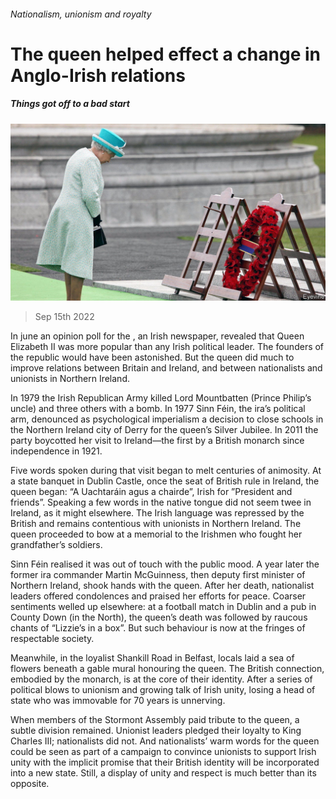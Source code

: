 ###### Nationalism, unionism and royalty

# The queen helped effect a change in Anglo-Irish relations 

##### Things got off to a bad start 

![image](images/20220917_BRP502.jpg) 

> Sep 15th 2022 

In june an opinion poll for the , an Irish newspaper, revealed that Queen Elizabeth II was more popular than any Irish political leader. The founders of the republic would have been astonished. But the queen did much to improve relations between Britain and Ireland, and between nationalists and unionists in Northern Ireland. 

In 1979 the Irish Republican Army killed Lord Mountbatten (Prince Philip’s uncle) and three others with a bomb. In 1977 Sinn Féin, the ira’s political arm, denounced as psychological imperialism a decision to close schools in the Northern Ireland city of Derry for the queen’s Silver Jubilee. In 2011 the party boycotted her visit to Ireland—the first by a British monarch since independence in 1921. 

Five words spoken during that visit began to melt centuries of animosity. At a state banquet in Dublin Castle, once the seat of British rule in Ireland, the queen began: “A Uachtaráin agus a chairde”, Irish for ”President and friends”. Speaking a few words in the native tongue did not seem twee in Ireland, as it might elsewhere. The Irish language was repressed by the British and remains contentious with unionists in Northern Ireland. The queen proceeded to bow at a memorial to the Irishmen who fought her grandfather’s soldiers. 

Sinn Féin realised it was out of touch with the public mood. A year later the former ira commander Martin McGuinness, then deputy first minister of Northern Ireland, shook hands with the queen. After her death, nationalist leaders offered condolences and praised her efforts for peace. Coarser sentiments welled up elsewhere: at a football match in Dublin and a pub in County Down (in the North), the queen’s death was followed by raucous chants of “Lizzie’s in a box”. But such behaviour is now at the fringes of respectable society. 

Meanwhile, in the loyalist Shankill Road in Belfast, locals laid a sea of flowers beneath a gable mural honouring the queen. The British connection, embodied by the monarch, is at the core of their identity. After a series of political blows to unionism and growing talk of Irish unity, losing a head of state who was immovable for 70 years is unnerving.

When members of the Stormont Assembly paid tribute to the queen, a subtle division remained. Unionist leaders pledged their loyalty to King Charles III; nationalists did not. And nationalists’ warm words for the queen could be seen as part of a campaign to convince unionists to support Irish unity with the implicit promise that their British identity will be incorporated into a new state. Still, a display of unity and respect is much better than its opposite. 

